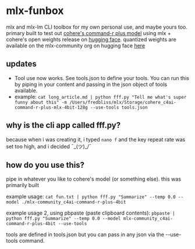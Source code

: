 # mlx-funbox
mlx and mlx-lm CLI toolbox for my own personal use, and maybe yours too. primary built to test out [cohere's command-r plus model](https://docs.cohere.com/docs/command-r-plus) using mlx + cohere's open weights release on [hugging face](https://huggingface.co/CohereForAI/c4ai-command-r-plus). quantized weights are available on the mlx-community org on hugging face [here](https://huggingface.co/mlx-community/c4ai-command-r-plus-4bit)

## updates
- Tool use now works. See tools.json to define your tools. You can run this by piping in your content and passing in the json object of tools available.
- example: ```cat long_article.md | python fff.py "Tell me what's super funny about this" -m /Users/fredbliss/mlx/Storage/cohere_c4ai-command-r-plus-mlx-4bit-128g --use-tools tools.json```

## why is the cli app called fff.py?
because when i was creating it, i typed ```nano f``` and the key repeat rate was set too high, and i decided ¯\_(ツ)_/¯ 

## how do you use this?

pipe in whatever you like to cohere's model (or something else). this was primarily built 

example usage: ```cat fun.txt | python fff.py "Summarize" --temp 0.0 --model ./mlx-community_c4ai-command-r-plus-4bit```

example usage 2, using pbpaste (paste clipboard contents): ```pbpaste | python fff.py "Summarize" --temp 0.0 --model mlx-community_c4ai-command-r-plus-4bit --use-tools```

tools are defined in tools.json but you can pass in any json via the --use-tools command.

